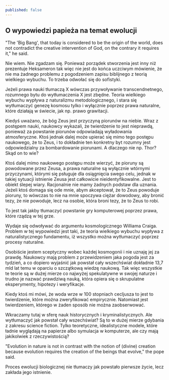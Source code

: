 ```yaml
---
published: false
---
```

## O wypowiedzi papieża na temat ewolucji

"The 'Big Bang', that today is considered to be the origin of the world, does not contradict the creative intervention of God, on the contrary it requires it," he said.

Nie wiem. Nie zgadzam się. Ponieważ porządek stworzenia jest inny niż prezentuje Heksameron tak więc nie jest do końca uczciwym mówienie, że nie ma żadnego problemu z pogodzeniem zapisu biblijnego z teorią wielkiego wybuchu. To trzeba odwołać się do sofistyki.

Jeżeli prawa nauki tłumaczą X wówczas przywoływanie transcendnetnego, rozumnego bytu do wytłumaczenia X jest zbędne. Teoria wielkiego wybuchu wypływa z naturalizmu metodologicznego, i stara się wytłumaczyć genezę kosmosu tylko i wyłącznie poprzez prawa naturalne, które działają w świecie, jak np. prawo grawitacji. 

Kiedyś uważano, że bóg Zeus jest przyczyną piorunów na niebie. Wraz z postępem nauki, naukowcy wykazali, że twierdzenie to jest nieprawdą, ponieważ za powstanie piorunów odpowiadają wyładowania atmosferyczne. Ktoś jednak dalej może upierać się mimo tego postępu naukowego, że to Zeus, i to dokładnie ten konkretny byt rozumny jest odpowiedzialny za bombardowanie piorunami. A dlaczego nie np. Thor? Skąd on to wie? 

Ktoś dalej mimo naukowego postępu może wierzyć, że pioruny są powodowane przez Zeusa, a prawa naturalne są wyłącznie wtórnymi przyczynami, którymi się psługuje dla osiągnięcia swego celu, jednak w takiej sytuacji istnienie Zeusa jest całkowicie nieidentyfikowalne. Jest to obiekt ślepej wiary. Racjonalnie nie mamy żadnych podstaw dla uznania. Jeżeli ktoś domaga się ode mnie, abym akceptował, że to Zeus powoduje pioruny, to wówczas to nie na mnie spoczywa ciężar dowodowy, aby bronić tezy, że nie powoduje, lecz na osobie, która broni tezy, że to Zeus to robi.

To jest tak jakby tłumaczyć powstanie gry komputerowej poprzez prawa, które rządzą w tej grze. 


Wydaje się odwoływać do argumentu kosmologicznego Williama Craiga. Problem w tej wypowiedzi jest taki, że teoria wielkiego wybuchu wypływa z naturalistycznego fundamentu, iż wszystko można wytłumaczyć poprzez procesy naturalne. 


Osobiście jestem sceptyczny wobec każdej kosmogonii i nie uznaję jej za prawdę. Naukowcy mają problem z przewidzeniem jaka pogoda jest za tydzień, a co dopiero wyjaśnić jak powstał cały wszechświat dokładnie 13,7 mld lat temu w oparciu o szczątkową wiedzę naukową. Tak więc wszystkie te teorie są w dużej mierze co najwyżej spekulatywne w swojej naturze i trudno je nazwać prawdziwą nauką, która opiera się o skrupulatne eksperymenty, hipotezy i weryfikacje. 

Kiedy ktoś mi mówi, że woda wrze w 100 stopniach cecljusza to jest to twierdzenie, które można zweryfikować empirycznie. Natomiast jest twierdzeniem, którego w żaden sposób nie można zaobserwować.  

Wkraczamy tutaj w sferę nauk historycznych i kryminalistycznych. Ale wytłumaczyć jak powstał cały wszechświat? Są to w dużej mierze gdybania z zakresu science fiction. Tylko teoretyczne, idealistyczne modele, które ładnie wyglądają na papierze albo symulacja w komputerze, ale czy mają jakikolwiek z rzeczywistością?

"Evolution in nature is not in contrast with the notion of (divine) creation because evolution requires the creation of the beings that evolve," the pope said.

Proces ewolucji biologicznej nie tłumaczy jak powstało pierwsze życie, lecz zakłada jego istnienie. 